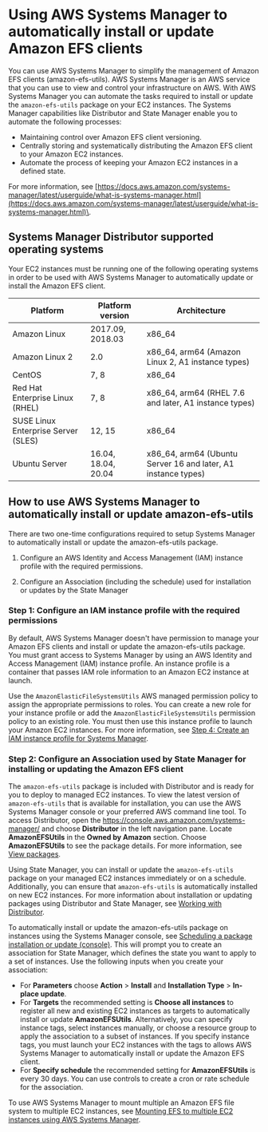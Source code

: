 # Using AWS Systems Manager to automatically install or update Amazon EFS clients<a name="manage-efs-utils-with-aws-sys-manager"></a>

 You can use AWS Systems Manager to simplify the management of Amazon EFS clients \(amazon\-efs\-utils\)\. AWS Systems Manager is an AWS service that you can use to view and control your infrastructure on AWS\. With AWS Systems Manager you can automate the tasks required to install or update the `amazon-efs-utils` package on your EC2 instances\. The Systems Manager capabilities like Distributor and State Manager enable you to automate the following processes:
+ Maintaining control over Amazon EFS client versioning\.
+ Centrally storing and systematically distributing the Amazon EFS client to your Amazon EC2 instances\.
+ Automate the process of keeping your Amazon EC2 instances in a defined state\. 

For more information, see [https://docs.aws.amazon.com/systems-manager/latest/userguide/what-is-systems-manager.html](https://docs.aws.amazon.com/systems-manager/latest/userguide/what-is-systems-manager.html)\.

## Systems Manager Distributor supported operating systems<a name="sys-mgr-support-matrix"></a>

Your EC2 instances must be running one of the following operating systems in order to be used with AWS Systems Manager to automatically update or install the Amazon EFS client\.


| Platform | Platform version | Architecture | 
| --- | --- | --- | 
|  Amazon Linux  |  2017\.09, 2018\.03  | x86\_64 | 
|  Amazon Linux 2  |  2\.0  | x86\_64, arm64 \(Amazon Linux 2, A1 instance types\) | 
|  CentOS  |  7, 8  | x86\_64 | 
|  Red Hat Enterprise Linux \(RHEL\)  |  7, 8  | x86\_64, arm64 \(RHEL 7\.6 and later, A1 instance types\) | 
| SUSE Linux Enterprise Server \(SLES\) | 12, 15 | x86\_64 | 
|  Ubuntu Server  |  16\.04, 18\.04, 20\.04  | x86\_64, arm64 \(Ubuntu Server 16 and later, A1 instance types\) | 

## How to use AWS Systems Manager to automatically install or update amazon\-efs\-utils<a name="setting-up-aws-sys-mgr"></a>

There are two one\-time configurations required to setup Systems Manager to automatically install or update the amazon\-efs\-utils package\.

1. Configure an AWS Identity and Access Management \(IAM\) instance profile with the required permissions\.

1. Configure an Association \(including the schedule\) used for installation or updates by the State Manager

### Step 1: Configure an IAM instance profile with the required permissions<a name="configure-sys-mgr-iam-instance-profile"></a>

 By default, AWS Systems Manager doesn't have permission to manage your Amazon EFS clients and install or update the amazon\-efs\-utils package\. You must grant access to Systems Manager by using an AWS Identity and Access Management \(IAM\) instance profile\. An instance profile is a container that passes IAM role information to an Amazon EC2 instance at launch\. 

Use the `AmazonElasticFileSystemsUtils` AWS managed permission policy to assign the appropriate permissions to roles\. You can create a new role for your instance profile or add the `AmazonElasticFileSystemsUtils` permission policy to an existing role\. You must then use this instance profile to launch your Amazon EC2 instances\. For more information, see [Step 4: Create an IAM instance profile for Systems Manager](https://docs.aws.amazon.com/systems-manager/latest/userguide/setup-instance-profile.html)\.

### Step 2: Configure an Association used by State Manager for installing or updating the Amazon EFS client<a name="config-sys-mgr-association"></a>

The `amazon-efs-utils` package is included with Distributor and is ready for you to deploy to managed EC2 instances\. To view the latest version of `amazon-efs-utils` that is available for installation, you can use the AWS Systems Manager console or your preferred AWS command line tool\. To access Distributor, open the [https://console\.aws\.amazon\.com/systems\-manager/](https://console.aws.amazon.com/systems-manager/) and choose **Distributor** in the left navigation pane\. Locate **AmazonEFSUtils** in the **Owned by Amazon** section\. Choose **AmazonEFSUtils** to see the package details\. For more information, see [View packages](https://docs.aws.amazon.com/systems-manager/latest/userguide/distributor-view-packages.html)\.

Using State Manager, you can install or update the `amazon-efs-utils` package on your managed EC2 instances immediately or on a schedule\. Additionally, you can ensure that `amazon-efs-utils` is automatically installed on new EC2 instances\. For more information about installation or updating packages using Distributor and State Manager, see [Working with Distributor](https://docs.aws.amazon.com/systems-manager/latest/userguide/distributor-working-with.html)\.

To automatically install or update the amazon\-efs\-utils package on instances using the Systems Manager console, see [Scheduling a package installation or update \(console\)](https://docs.aws.amazon.com/systems-manager/latest/userguide/distributor-working-with-packages-deploy.html#distributor-deploy-sm-pkg-console)\. This will prompt you to create an association for State Manager, which defines the state you want to apply to a set of instances\. Use the following inputs when you create your association:
+ For **Parameters** choose **Action** > **Install** and **Installation Type** > **In\-place update**\.
+ For **Targets** the recommended setting is **Choose all instances** to register all new and existing EC2 instances as targets to automatically install or update **AmazonEFSUtils**\. Alternatively, you can specify instance tags, select instances manually, or choose a resource group to apply the association to a subset of instances\. If you specify instance tags, you must launch your EC2 instances with the tags to allows AWS Systems Manager to automatically install or update the Amazon EFS client\.
+ For **Specify schedule** the recommended setting for **AmazonEFSUtils** is every 30 days\. You can use controls to create a cron or rate schedule for the association\.

To use AWS Systems Manager to mount multiple an Amazon EFS file system to multiple EC2 instances, see [Mounting EFS to multiple EC2 instances using AWS Systems Manager](efs-mount-helper.md#mount-multiple-ec2-instances)\.
